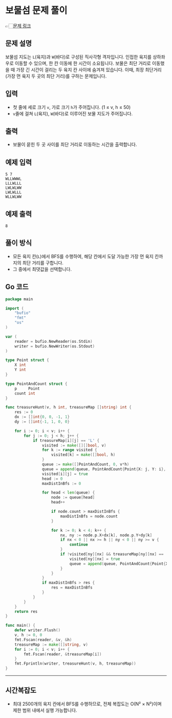 # 보물섬 문제 풀이
👉🏻[문제 링크](https://www.acmicpc.net/problem/2589)

## 문제 설명

보물섬 지도는 `L`(육지)과 `W`(바다)로 구성된 직사각형 격자입니다. 인접한 육지를 상하좌우로 이동할 수 있으며, 한 칸 이동에 한 시간이 소요됩니다. 보물은 최단 거리로 이동했을 때 가장 긴 시간이 걸리는 두 육지 칸 사이에 숨겨져 있습니다. 이때, 최장 최단거리(가장 먼 육지 두 곳의 최단 거리)를 구하는 문제입니다.

## 입력

- 첫 줄에 세로 크기 `v`, 가로 크기 `h`가 주어집니다. (1 ≤ v, h ≤ 50)
- `v`줄에 걸쳐 `L`(육지), `W`(바다)로 이루어진 보물 지도가 주어집니다.

## 출력

- 보물이 묻힌 두 곳 사이를 최단 거리로 이동하는 시간을 출력합니다.

## 예제 입력

```
5 7
WLLWWWL
LLLWLLL
LWLWLWW
LWLWLLL
WLLWLWW
```

## 예제 출력
```
8
```


## 풀이 방식

- 모든 육지 칸(`L`)에서 BFS를 수행하여, 해당 칸에서 도달 가능한 가장 먼 육지 칸까지의 최단 거리를 구합니다.
- 그 중에서 최댓값을 선택합니다.

## Go 코드

```go
package main

import (
    "bufio"
    "fmt"
    "os"
)

var (
    reader = bufio.NewReader(os.Stdin)
    writer = bufio.NewWriter(os.Stdout)
)

type Point struct {
    X int
    Y int
}

type PointAndCount struct {
    p     Point
    count int
}

func treasureHunt(v, h int, treasureMap []string) int {
    res := 0
    dx := []int{0, 0, -1, 1}
    dy := []int{-1, 1, 0, 0}

    for i := 0; i < v; i++ {
        for j := 0; j < h; j++ {
            if treasureMap[i][j] == 'L' {
                visited := make([][]bool, v)
                for k := range visited {
                    visited[k] = make([]bool, h)
                }
                queue := make([]PointAndCount, 0, v*h)
                queue = append(queue, PointAndCount{Point{X: j, Y: i}, 0})
                visited[i][j] = true
                head := 0
                maxDistInBfs := 0

                for head < len(queue) {
                    node := queue[head]
                    head++

                    if node.count > maxDistInBfs {
                        maxDistInBfs = node.count
                    }

                    for k := 0; k < 4; k++ {
                        nx, ny := node.p.X+dx[k], node.p.Y+dy[k]
                        if nx < 0 || nx >= h || ny < 0 || ny >= v {
                            continue
                        }
                        if !visited[ny][nx] && treasureMap[ny][nx] == 'L' {
                            visited[ny][nx] = true
                            queue = append(queue, PointAndCount{Point{X: nx, Y: ny}, node.count + 1})
                        }
                    }
                }
                if maxDistInBfs > res {
                    res = maxDistInBfs
                }
            }
        }
    }
    return res
}

func main() {
    defer writer.Flush()
    v, h := 0, 0
    fmt.Fscan(reader, &v, &h)
    treasureMap := make([]string, v)
    for i := 0; i < v; i++ {
        fmt.Fscan(reader, &treasureMap[i])
    }
    fmt.Fprintln(writer, treasureHunt(v, h, treasureMap))
}
```
---
## 시간복잡도

- 최대 2500개의 육지 칸에서 BFS를 수행하므로, 전체 복잡도는 O(N² × N²)이며 제한 범위 내에서 실행 가능합니다.